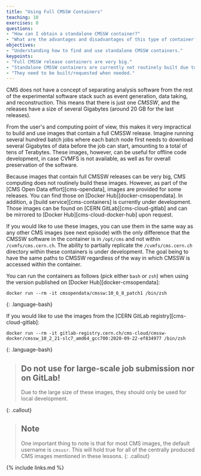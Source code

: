 ```yaml
---
title: "Using Full CMSSW Containers"
teaching: 10
exercises: 0
questions:
- "How can I obtain a standalone CMSSW container?"
- "What are the advantages and disadvantages of this type of container?"
objectives:
- "Understanding how to find and use standalone CMSSW containers."
keypoints:
- "Full CMSSW release containers are very big."
- "Standalone CMSSW containers are currently not routinely built due to their size."
- "They need to be built/requested when needed."
---
```

CMS does not have a concept of separating analysis software from the rest of
the experimental software stack such as event generation, data taking, and
reconstruction. This means that there is just one *CMSSW*, and the releases
have a size of several Gigabytes (around 20 GB for the last releases).

From the user's and computing point of view, this makes it very impractical to
build and use images that contain a full CMSSW release. Imagine running
several hundred batch jobs where each batch node first needs to download
several Gigabytes of data before the job can start, amounting to a total of
tens of Terabytes. These images, however, can be useful for offline code
development, in case CVMFS is not available, as well as for overall
preservation of the software.

Because images that contain full CMSSW releases can be very big, CMS computing
does not routinely build these images. However, as part of the
[CMS Open Data effort][cms-opendata], images are provided for some releases.
You can find those on [Docker Hub][docker-cmsopendata]. In addition, a
[build service][cms-containers] is currently under development. Those images can be found on [CERN GitLab][cms-cloud-gitlab] and can be mirrored to [Docker Hub][cms-cloud-docker-hub] upon request.

If you would like to use these images, you can use them in the same way as
any other CMS images (see next episode) with the only difference that the CMSSW software in the
container is in `/opt/cms` and not within `/cvmfs/cms.cern.ch`. The ability to partially replicate the `/cvmfs/cms.cern.ch` directory within these containers is under development. The goal being to have the same paths to CMSSW regardless of the way in which CMSSW is accessed within the container.

You can run the containers as follows (pick either `bash` or `zsh`) when
using the version published on [Docker Hub][docker-cmsopendata]:

~~~
docker run --rm -it cmsopendata/cmssw:10_6_8_patch1 /bin/zsh
~~~
{: .language-bash}

If you would like to use the images from the [CERN GitLab registry][cms-cloud-gitlab]:

~~~
docker run --rm -it gitlab-registry.cern.ch/cms-cloud/cmssw-docker/cmssw_10_2_21-slc7_amd64_gcc700:2020-09-22-ef834977 /bin/zsh
~~~
{: .language-bash}

> ## Do not use for large-scale job submission nor on GitLab!
>
> Due to the large size of these images, they should only be used for local
> development.
>
{: .callout}

> ## Note
> One important thing to note is that for most CMS images, the default username is `cmsusr`. This will hold true for all of the centrally produced CMS images mentioned in these lessons.
{: .callout}

{% include links.md %}
